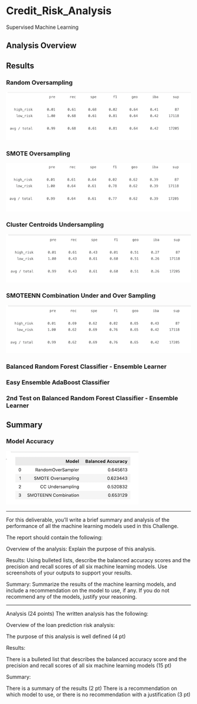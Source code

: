 # Credit_Risk_Analysis

Supervised Machine Learning


## Analysis Overview


## Results

### Random Oversampling

![randomOverSampler_confusion_matrix](./Resources/randomOverSampler_confusion_matrix.png)

### SMOTE Oversampling

![SMOTE_over_sampling_confusion_matrix](./Resources/SMOTE_over_sampling_confusion_matrix.png)


### Cluster Centroids Undersampling

![undersampling_confusion_matrix](./Resources/undersampling_confusion_matrix.png)

### SMOTEENN Combination Under and Over Sampling

![smoteenn_confusion_matrix](./Resources/smoteenn_confusion_matrix.png)


### Balanced Random Forest Classifier - Ensemble Learner

### Easy Ensemble AdaBoost Classifier

### 2nd Test on Balanced Random Forest Classifier - Ensemble Learner

## Summary

### Model Accuracy

![model_accuracy_results](./Resources/model_accuracy_results.png)


-------------------------------------------------------------------------------------------------------------------------------
For this deliverable, you’ll write a brief summary and analysis of the performance of all the machine learning models used in this Challenge.

The report should contain the following:

Overview of the analysis: Explain the purpose of this analysis.

Results: Using bulleted lists, describe the balanced accuracy scores and the precision and recall scores of all six machine learning models. Use screenshots of your outputs to support your results.

Summary: Summarize the results of the machine learning models, and include a recommendation on the model to use, if any. If you do not recommend any of the models, justify your reasoning.

----------------------
Analysis (24 points)
The written analysis has the following:

Overview of the loan prediction risk analysis:

The purpose of this analysis is well defined (4 pt)

Results:

There is a bulleted list that describes the balanced accuracy score and the precision and recall scores of all six machine learning models (15 pt)

Summary:

There is a summary of the results (2 pt)
There is a recommendation on which model to use, or there is no recommendation with a justification (3 pt)